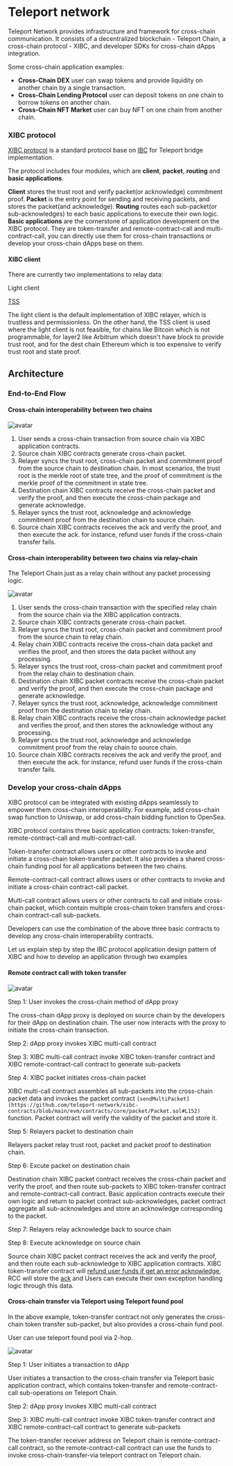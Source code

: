 # Teleport network

Teleport Network provides infrastructure and framework for cross-chain communication. It consists of a decentralized blockchain - Teleport Chain, a cross-chain protocol - XIBC, and developer SDKs for cross-chain dApps integration.

Some cross-chain application examples:

* **Cross-Chain DEX** user can swap tokens and provide liquidity on another chain by a single transaction.
* **Cross-Chain Lending Protocol** user can deposit tokens on one chain to borrow tokens on another chain.
* **Cross-Chain NFT Market** user can buy NFT on one chain from another chain.

### XIBC protocol

[XIBC protocol](../modules/XIBC/README.md) is a standard protocol base on [IBC](https://ibcprotocol.org/) for Teleport bridge implementation.

The protocol includes four modules, which are **client**, **packet**, **routing** and **basic applications**.

**Client** stores the trust root and verify packet(or acknowledge) commitment proof.
**Packet** is the entry point for sending and receiving packets, and stores the packet(and acknowledge).
**Routing** routes each sub-packet(or sub-acknowledges) to each basic applications to execute their own logic.
**Basic applications** are the cornerstone of application development on the XIBC protocol. They are token-transfer and remote-contract-call and multi-contract-call, you can directly use them for cross-chain transactions or develop your cross-chain dApps base on them.

#### XIBC client
There are currently two 
implementations to relay data: 

Light client

[TSS](https://github.com/teleport-network/documents/blob/main/modules/XIBC/tss.md)

The light client is the default implementation of XIBC relayer, which is trustless and permissionless. On the other hand, the TSS client is used where the light client is not feasible, for chains like Bitcoin which is not programmable, for layer2 like Arbitrum which doesn't have block to provide trust root, and for the dest chain Ethereum which is too expensive to verify trust root and state proof.

## Architecture

### End-to-End Flow

#### Cross-chain interoperability between two chains

![avatar](./cross-chain.svg)

1. User sends a cross-chain transaction from source chain via XIBC application contracts.
2. Source chain XIBC contracts generate cross-chain packet.
3. Relayer syncs the trust root, cross-chain packet and commitment proof from the source chain to destination chain. In most scenarios, the trust root is the merkle root of state tree, and the proof of commitment is the merkle proof of the commitment in state tree.
4. Destination chain XIBC contracts receive the cross-chain packet and verify the proof, and then execute the cross-chain package and generate acknowledge.
5. Relayer syncs the trust root, acknowledge and acknowledge commitment proof from the destination chain to source chain.
6. Source chain XIBC contracts receives the ack and verify the proof, and then execute the ack. for instance, refund user funds if the cross-chain transfer fails.


#### Cross-chain interoperability between two chains via relay-chain

The Teleport Chain just as a relay chain without any packet processing logic.

![avatar](./cross-chain-with-relay.svg)

1. User sends the cross-chain transaction with the specified relay chain from the source chain via the XIBC application contracts.
2. Source chain XIBC contracts generate cross-chain packet.
3. Relayer syncs the trust root, cross-chain packet and commitment proof from the source chain to relay chain.
4. Relay chain XIBC contracts receive the cross-chain data packet and verifies the proof, and then stores the data packet without any processing.
5. Relayer syncs the trust root, cross-chain packet and commitment proof from the relay chain to destination chain.
6. Destination chain XIBC packet contracts receive the cross-chain packet and verify the proof, and then execute the cross-chain package and generate acknowledge.
7. Relayer syncs the trust root, acknowledge, acknowledge commitment proof from the destination chain to relay chain.
8. Relay chain XIBC contracts receive the cross-chain acknowledge packet and verifies the proof, and then stores the acknowledge without any processing.
9. Relayer syncs the trust root, acknowledge and acknowledge commitment proof from the relay chain to source chain.
10. Source chain XIBC contracts receives the ack and verify the proof, and then execute the ack. for instance, refund user funds if the cross-chain transfer fails.

### Develop your cross-chain dApps

XIBC protocol can be integrated with existing dApps seamlessly to empower them cross-chain interoperability. For example, add cross-chain swap function to Uniswap, or add cross-chain bidding function to OpenSea.

XIBC protocol contains three basic application contracts: token-transfer, remote-contract-call and multi-contract-call.

Token-transfer contract allows users or other contracts to invoke and initiate a cross-chain token-transfer packet. It also provides a shared cross-chain funding pool for all applications between the two chains.

Remote-contract-call contract allows users or other contracts to invoke and initiate a cross-chain contract-call packet.

Multi-call contract allows users or other contracts to call and initiate cross-chain packet, which contain multiple cross-chain token transfers and cross-chain contract-call sub-packets.

Developers can use the combination of the above three basic contracts to develop any cross-chain interoperability contracts.

Let us explain step by step the IBC protocol application design pattern of XIBC and how to develop an application through two examples

#### Remote contract call with token transfer

![avatar](./rcc-with-transfer.svg)

Step 1: User invokes the cross-chain method of dApp proxy

The cross-chain dApp proxy is deployed on source chain by the developers for their dApp on destination chain. The user now interacts with the proxy to initiate the cross-chain transaction. 

Step 2: dApp proxy invokes XIBC multi-call contract

Step 3: XIBC multi-call contract invoke XIBC token-transfer contract and XIBC remote-contract-call contract to generate sub-packets

Step 4: XIBC packet initiates cross-chain packet

XIBC multi-call contract assembles all sub-packets into the cross-chain packet data and invokes the packet contract `[sendMultiPacket](https://github.com/teleport-network/xibc-contracts/blob/main/evm/contracts/core/packet/Packet.sol#L152)` function. Packet contract will verify the validity of the packet and store it.

Step 5: Relayers packet to destination chain

Relayers packet relay trust root, packet and packet proof to destination chain.


Step 6: Excute packet on destination chain

Destination chain XIBC packet contract receives the cross-chain packet and verify the proof, and then route sub-packets to XIBC token-transfer contract and remote-contract-call contract. Basic application contracts execute their own logic and return to packet contract sub-acknowledges, packet contract aggregate all sub-acknowledges and store an acknowledge corresponding to the packet.

Step 7: Relayers relay acknowledge back to source chain

Step 8: Execute acknowledge on source chain

Source chain XIBC packet contract receives the ack and verify the proof, and then route each sub-acknowledge to XIBC application contracts. 
XIBC token-transfer contract will [refund user funds if get an error acknowledge](https://github.com/teleport-network/xibc-contracts/blob/main/evm/contracts/apps/transfer/Transfer.sol#L434), RCC will store the [ack](https://github.com/teleport-network/xibc-contracts/blob/main/evm/contracts/apps/rcc/RCC.sol#L156) and Users can execute their own exception handling logic through this data.

#### Cross-chain transfer via Teleport using Teleport found pool

In the above example, token-transfer contract not only generates the cross-chain token transfer sub-packet, but also provides a cross-chain fund pool.

User can use teleport found pool via 2-hop.

![avatar](./2hop-transfer.svg)

Step 1: User initiates a transaction to dApp

User initiates a transaction to the cross-chain transfer via Teleport basic application contract, 
which contains token-transfer and remote-contract-call sub-operations on Teleport Chain.

Step 2: dApp proxy invokes XIBC multi-call contract

Step 3: XIBC multi-call contract invoke XIBC token-transfer contract and XIBC remote-contract-call contract to generate sub-packets

The token-transfer receiver address on Teleport chain is remote-contract-call contract, so the remote-contract-call contract can use the funds to invoke cross-chain-transfer-via teleport contract on Teleport chain.

